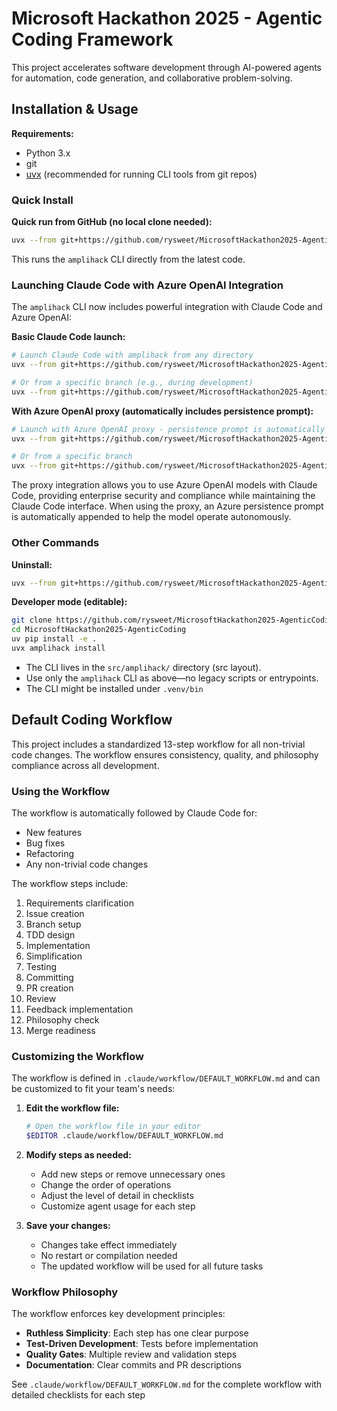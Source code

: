 # Microsoft Hackathon 2025 - Agentic Coding Framework

This project accelerates software development through AI-powered agents for
automation, code generation, and collaborative problem-solving.

## Installation & Usage

**Requirements:**

- Python 3.x
- git
- [uvx](https://github.com/astral-sh/uv) (recommended for running CLI tools from
  git repos)

### Quick Install

**Quick run from GitHub (no local clone needed):**

```sh
uvx --from git+https://github.com/rysweet/MicrosoftHackathon2025-AgenticCoding amplihack install
```

This runs the `amplihack` CLI directly from the latest code.

### Launching Claude Code with Azure OpenAI Integration

The `amplihack` CLI now includes powerful integration with Claude Code and Azure
OpenAI:

**Basic Claude Code launch:**

```sh
# Launch Claude Code with amplihack from any directory
uvx --from git+https://github.com/rysweet/MicrosoftHackathon2025-AgenticCoding amplihack launch

# Or from a specific branch (e.g., during development)
uvx --from git+https://github.com/rysweet/MicrosoftHackathon2025-AgenticCoding@feat/amplihack-proxy-launcher amplihack launch
```

**With Azure OpenAI proxy (automatically includes persistence prompt):**

```sh
# Launch with Azure OpenAI proxy - persistence prompt is automatically included
uvx --from git+https://github.com/rysweet/MicrosoftHackathon2025-AgenticCoding amplihack launch --with-proxy-config ./azure.env

# Or from a specific branch
uvx --from git+https://github.com/rysweet/MicrosoftHackathon2025-AgenticCoding@feat/amplihack-proxy-launcher amplihack launch --with-proxy-config ./azure.env
```

The proxy integration allows you to use Azure OpenAI models with Claude Code,
providing enterprise security and compliance while maintaining the Claude Code
interface. When using the proxy, an Azure persistence prompt is automatically
appended to help the model operate autonomously.

### Other Commands

**Uninstall:**

```sh
uvx --from git+https://github.com/rysweet/MicrosoftHackathon2025-AgenticCoding amplihack uninstall
```

**Developer mode (editable):**

```sh
git clone https://github.com/rysweet/MicrosoftHackathon2025-AgenticCoding.git
cd MicrosoftHackathon2025-AgenticCoding
uv pip install -e .
uvx amplihack install
```

- The CLI lives in the `src/amplihack/` directory (src layout).
- Use only the `amplihack` CLI as above—no legacy scripts or entrypoints.
- The CLI might be installed under `.venv/bin`

## Default Coding Workflow

This project includes a standardized 13-step workflow for all non-trivial code
changes. The workflow ensures consistency, quality, and philosophy compliance
across all development.

### Using the Workflow

The workflow is automatically followed by Claude Code for:

- New features
- Bug fixes
- Refactoring
- Any non-trivial code changes

The workflow steps include:

1. Requirements clarification
2. Issue creation
3. Branch setup
4. TDD design
5. Implementation
6. Simplification
7. Testing
8. Committing
9. PR creation
10. Review
11. Feedback implementation
12. Philosophy check
13. Merge readiness

### Customizing the Workflow

The workflow is defined in `.claude/workflow/DEFAULT_WORKFLOW.md` and can be
customized to fit your team's needs:

1. **Edit the workflow file:**

   ```sh
   # Open the workflow file in your editor
   $EDITOR .claude/workflow/DEFAULT_WORKFLOW.md
   ```

2. **Modify steps as needed:**
   - Add new steps or remove unnecessary ones
   - Change the order of operations
   - Adjust the level of detail in checklists
   - Customize agent usage for each step

3. **Save your changes:**
   - Changes take effect immediately
   - No restart or compilation needed
   - The updated workflow will be used for all future tasks

### Workflow Philosophy

The workflow enforces key development principles:

- **Ruthless Simplicity**: Each step has one clear purpose
- **Test-Driven Development**: Tests before implementation
- **Quality Gates**: Multiple review and validation steps
- **Documentation**: Clear commits and PR descriptions

See `.claude/workflow/DEFAULT_WORKFLOW.md` for the complete workflow with
detailed checklists for each step
